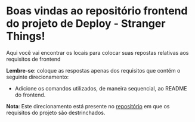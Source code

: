 # Boas vindas ao repositório frontend do projeto de Deploy - Stranger Things!

Aqui você vai encontrar os locais para colocar suas repostas relativas aos requisitos de frontend

**Lembre-se**: coloque as respostas apenas dos requisitos que contém o seguinte direcionamento:

  - Adicione os comandos utilizados, de maneira sequencial, ao README do frontend.

**Nota**: Este direcionamento está presente no [repositório](https://github.com/betrybe/sd-0x-stranger-things) em que os requisitos do projeto são destrinchados.